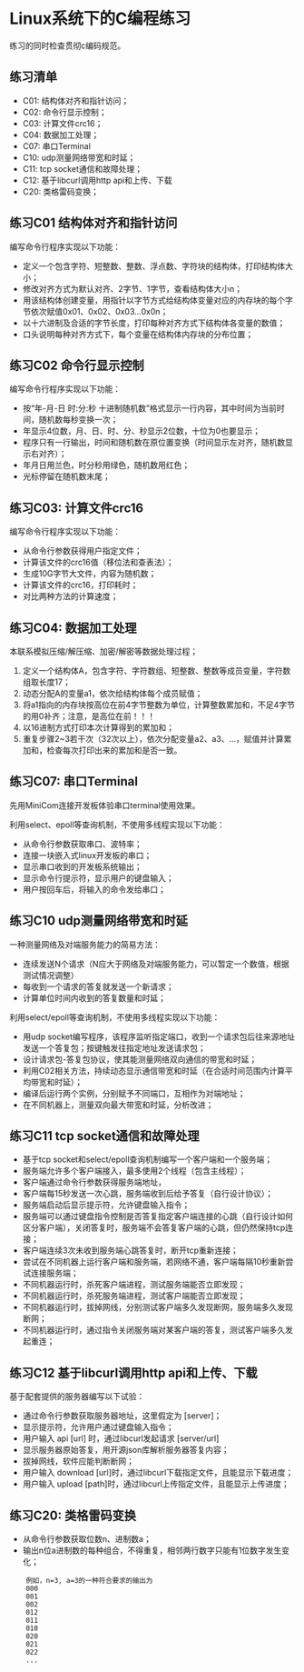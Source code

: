 # Linux系统下的C编程练习

练习的同时检查贯彻c编码规范。

## 练习清单

- C01: 结构体对齐和指针访问；
- C02: 命令行显示控制；
- C03: 计算文件crc16；
- C04: 数据加工处理；
- C07: 串口Terminal
- C10: udp测量网络带宽和时延；
- C11: tcp socket通信和故障处理； 
- C12: 基于libcurl调用http api和上传、下载
- C20: 类格雷码变换；

## 练习C01 结构体对齐和指针访问

编写命令行程序实现以下功能：

- 定义一个包含字符、短整数、整数、浮点数、字符块的结构体，打印结构体大小；
- 修改对齐方式为默认对齐、2字节、1字节，查看结构体大小n；
- 用该结构体创建变量，用指针以字节方式给结构体变量对应的内存块的每个字节依次赋值0x01、0x02、0x03...0x0n；
- 以十六进制及合适的字节长度，打印每种对齐方式下结构体各变量的数值；
- 口头说明每种对齐方式下，每个变量在结构体内存块的分布位置；

## 练习C02 命令行显示控制

编写命令行程序实现以下功能：

- 按“年-月-日 时:分:秒   十进制随机数”格式显示一行内容，其中时间为当前时间，随机数每秒变换一次；
- 年显示4位数，月、日、时、分、秒显示2位数，十位为0也要显示；
- 程序只有一行输出，时间和随机数在原位置变换（时间显示左对齐，随机数显示右对齐）；
- 年月日用兰色，时分秒用绿色，随机数用红色；
- 光标停留在随机数末尾；

## 练习C03: 计算文件crc16

编写命令行程序实现以下功能：

- 从命令行参数获得用户指定文件；
- 计算该文件的crc16值（移位法和查表法）；
- 生成10G字节大文件，内容为随机数；
- 计算该文件的crc16，打印耗时；
- 对比两种方法的计算速度；

## 练习C04: 数据加工处理

本联系模拟压缩/解压缩、加密/解密等数据处理过程；

1. 定义一个结构体A，包含字符、字符数组、短整数、整数等成员变量，字符数组取长度17；
2. 动态分配A的变量a1，依次给结构体每个成员赋值；
3. 将a1指向的内存块按高位在前4字节整数为单位，计算整数累加和，不足4字节的用0补齐；注意，是高位在前！！！
4. 以16进制方式打印本次计算得到的累加和；
5. 重复步骤2~3若干次（32次以上），依次分配变量a2、a3、...，赋值并计算累加和，检查每次打印出来的累加和是否一致。

## 练习C07: 串口Terminal

先用MiniCom连接开发板体验串口terminal使用效果。

利用select、epoll等查询机制，不使用多线程实现以下功能：

- 从命令行参数获取串口、波特率；
- 连接一块嵌入式linux开发板的串口；
- 显示串口收到的开发板系统输出；
- 显示命令行提示符，显示用户的键盘输入；
- 用户按回车后，将输入的命令发给串口；

## 练习C10 udp测量网络带宽和时延

一种测量网络及对端服务能力的简易方法：
- 连续发送N个请求（N应大于网络及对端服务能力，可以暂定一个数值，根据测试情况调整）
- 每收到一个请求的答复就发送一个新请求；
- 计算单位时间内收到的答复数量和时延；

利用select/epoll等查询机制，不使用多线程实现以下功能：

- 用udp socket编写程序，该程序监听指定端口，收到一个请求包后往来源地址发送一个答复包；按键触发往指定地址发送请求包；
- 设计请求包-答复包协议，使其能测量网络双向通信的带宽和时延；
- 利用C02相关方法，持续动态显示通信带宽和时延（在合适时间范围内计算平均带宽和时延）；
- 编译后运行两个实例，分别赋予不同端口，互相作为对端地址；
- 在不同机器上，测量双向最大带宽和时延，分析改进；

## 练习C11 tcp socket通信和故障处理

- 基于tcp socket和select/epoll查询机制编写一个客户端和一个服务端；
- 服务端允许多个客户端接入，最多使用2个线程（包含主线程）；
- 客户端通过命令行参数获得服务端地址，
- 客户端每15秒发送一次心跳，服务端收到后给予答复（自行设计协议）；
- 服务端启动后显示提示符，允许键盘输入指令；
- 服务端可以通过键盘指令控制是否答复指定客户端连接的心跳（自行设计如何区分客户端），关闭答复时，服务端不会答复客户端的心跳，但仍然保持tcp连接；
- 客户端连续3次未收到服务端心跳答复时，断开tcp重新连接；
- 尝试在不同机器上运行客户端和服务端，若网络不通，客户端每隔10秒重新尝试连接服务端；
- 不同机器运行时，杀死客户端进程，测试服务端能否立即发现；
- 不同机器运行时，杀死服务端进程，测试客户端能否立即发现；
- 不同机器运行时，拔掉网线，分别测试客户端多久发现断网，服务端多久发现断网；
- 不同机器运行时，通过指令关闭服务端对某客户端的答复，测试客户端多久发起重连；


## 练习C12 基于libcurl调用http api和上传、下载

基于配套提供的服务器编写以下试验：

- 通过命令行参数获取服务器地址，这里假定为 [server]；
- 显示提示符，允许用户通过键盘输入指令；
- 用户输入 api [url] 时，通过libcurl发起请求 [server/url]
- 显示服务器原始答复，用开源json库解析服务器答复内容；
- 拔掉网线，软件应能判断断网；
- 用户输入 download [url]时，通过libcurl下载指定文件，且能显示下载进度；
- 用户输入 upload [path]时，通过libcurl上传指定文件，且能显示上传进度；

## 练习C20: 类格雷码变换

- 从命令行参数获取位数n、进制数a；
- 输出n位a进制数的每种组合，不得重复，相邻两行数字只能有1位数字发生变化；

```
    例如，n=3, a=3的一种符合要求的输出为
    000
    001
    002
    012
    011
    010
    020
    021
    022
    ...
```
